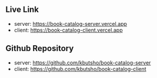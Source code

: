 ## **Live Link**
- server: https://book-catalog-server.vercel.app
- client: https://book-catalog-client.vercel.app

## **Github Repository**
- server: https://github.com/kbutsho/book-catalog-server
- client: https://github.com/kbutsho/book-catalog-client